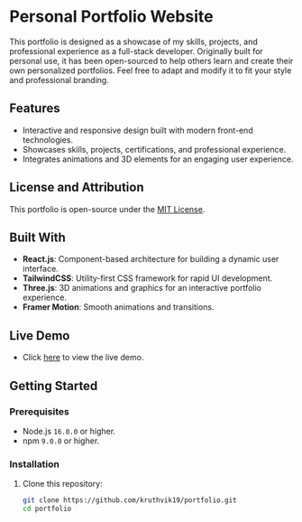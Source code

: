 # Personal Portfolio Website  

This portfolio is designed as a showcase of my skills, projects, and professional experience as a full-stack developer. Originally built for personal use, it has been open-sourced to help others learn and create their own personalized portfolios. Feel free to adapt and modify it to fit your style and professional branding.  

## Features  
- Interactive and responsive design built with modern front-end technologies.  
- Showcases skills, projects, certifications, and professional experience.  
- Integrates animations and 3D elements for an engaging user experience.  

## License and Attribution  
This portfolio is open-source under the [MIT License](LICENSE).  

## Built With  
- **React.js**: Component-based architecture for building a dynamic user interface.  
- **TailwindCSS**: Utility-first CSS framework for rapid UI development.  
- **Three.js**: 3D animations and graphics for an interactive portfolio experience.  
- **Framer Motion**: Smooth animations and transitions.  

## Live Demo  
- Click [here](https://sunny-cocada-686d29.netlify.app/) to view the live demo.  

## Getting Started  

### Prerequisites  
- Node.js `16.0.0` or higher.  
- npm `9.0.0` or higher.  

### Installation  
1. Clone this repository:  
   ```bash  
   git clone https://github.com/kruthvik19/portfolio.git  
   cd portfolio  

 
 
